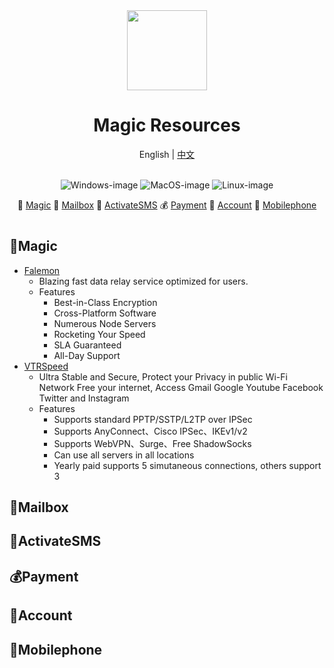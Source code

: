 <div align="center">
	<img src="https://avatars.githubusercontent.com/u/163280927?v=4" width="128" />
	<h1>Magic Resources</h1>
	<span>English | <a href="./README.zh.md">中文</a></span>
 	<br/><br/>

![Windows-image](https://img.shields.io/badge/-Windows-blue?logo=windows)
![MacOS-image](https://img.shields.io/badge/-MacOS-black?logo=apple)
![Linux-image](https://img.shields.io/badge/-Linux-333?logo=ubuntu)
 
🪈 [Magic](#Magic) 
📮 [Mailbox](#Mailbox) 
🔘 [ActivateSMS](#Mailbox) 
💰 [Payment](#Payment) 
🔑 [Account](#Account) 
📱 [Mobilephone](#Mobilephone) 
</div>

<h1> </h1>

## 🪈Magic

- [Falemon](https://prknm.com/s/bzjl11)
  - Blazing fast data relay service optimized for users.
  - Features
    - Best-in-Class Encryption
    - Cross-Platform Software
    - Numerous Node Servers
    - Rocketing Your Speed
    - SLA Guaranteed
    - All-Day Support
- [VTRSpeed](https://www.vtrchina.cc/)
 	- Ultra Stable and Secure, Protect your Privacy in public Wi-Fi Network
Free your internet, Access Gmail Google Youtube Facebook Twitter and Instagram
	- Features
  		- Supports standard PPTP/SSTP/L2TP over IPSec
		- Supports AnyConnect、Cisco IPSec、IKEv1/v2
		- Supports WebVPN、Surge、Free ShadowSocks
		- Can use all servers in all locations
		- Yearly paid supports 5 simutaneous connections, others support 3
      
## 📮Mailbox



## 🔘ActivateSMS



## 💰Payment



## 🔑Account


## 📱Mobilephone



